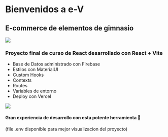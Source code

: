 # Bienvenidos a e-V
## E-commerce de elementos de gimnasio

![](https://res.cloudinary.com/dplu5p9du/image/upload/v1688767588/e-V/WhatsApp_Image_2023-07-07_at_7.06.08_PM_bpdspa.jpg)

### Proyecto final de curso de React desarrollado con React + Vite
- Base de Datos administrado con Firebase
- Estilos con MaterialUI
- Custom Hooks
- Contexts
- Routes
- Variables de entorno
- Deploy con Vercel

![](https://res.cloudinary.com/dplu5p9du/image/upload/v1688768280/e-V/WhatsApp_Image_2023-07-07_at_7.17.40_PM_cg9f30.jpg)

#### Gran experiencia de desarrollo con esta potente herramienta 🚀

(file .env disponible para mejor visualizacion del proyecto)
